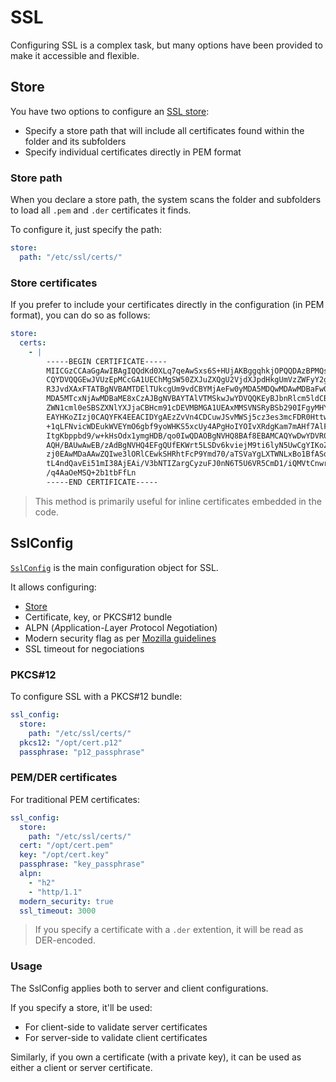 # SSL

Configuring SSL is a complex task, but many options have been provided to make it accessible and flexible.

## Store

You have two options to configure an [SSL store](https://docs.rs/prosa-utils/latest/prosa_utils/config/ssl/enum.Store.html):
- Specify a store path that will include all certificates found within the folder and its subfolders
- Specify individual certificates directly in PEM format

### Store path

When you declare a store path, the system scans the folder and subfolders to load all `.pem` and `.der` certificates it finds.

To configure it, just specify the path:
```yaml
store:
  path: "/etc/ssl/certs/"
```

### Store certificates

If you prefer to include your certificates directly in the configuration (in PEM format), you can do so as follows:
```yaml
store:
  certs:
    - |
        -----BEGIN CERTIFICATE-----
        MIICGzCCAaGgAwIBAgIQQdKd0XLq7qeAwSxs6S+HUjAKBggqhkjOPQQDAzBPMQsw
        CQYDVQQGEwJVUzEpMCcGA1UEChMgSW50ZXJuZXQgU2VjdXJpdHkgUmVzZWFyY2gg
        R3JvdXAxFTATBgNVBAMTDElTUkcgUm9vdCBYMjAeFw0yMDA5MDQwMDAwMDBaFw00
        MDA5MTcxNjAwMDBaME8xCzAJBgNVBAYTAlVTMSkwJwYDVQQKEyBJbnRlcm5ldCBT
        ZWN1cml0eSBSZXNlYXJjaCBHcm91cDEVMBMGA1UEAxMMSVNSRyBSb290IFgyMHYw
        EAYHKoZIzj0CAQYFK4EEACIDYgAEzZvVn4CDCuwJSvMWSj5cz3es3mcFDR0HttwW
        +1qLFNvicWDEukWVEYmO6gbf9yoWHKS5xcUy4APgHoIYOIvXRdgKam7mAHf7AlF9
        ItgKbppbd9/w+kHsOdx1ymgHDB/qo0IwQDAOBgNVHQ8BAf8EBAMCAQYwDwYDVR0T
        AQH/BAUwAwEB/zAdBgNVHQ4EFgQUfEKWrt5LSDv6kviejM9ti6lyN5UwCgYIKoZI
        zj0EAwMDaAAwZQIwe3lORlCEwkSHRhtFcP9Ymd70/aTSVaYgLXTWNLxBo1BfASdW
        tL4ndQavEi51mI38AjEAi/V3bNTIZargCyzuFJ0nN6T5U6VR5CmD1/iQMVtCnwr1
        /q4AaOeMSQ+2b1tbFfLn
        -----END CERTIFICATE-----
```

> This method is primarily useful for inline certificates embedded in the code.

## SslConfig

[`SslConfig`](https://docs.rs/prosa-utils/latest/prosa_utils/config/ssl/struct.SslConfig.html) is the main configuration object for SSL.

It allows configuring:
- [Store](#store)
- Certificate, key, or PKCS#12 bundle
- ALPN (*A*pplication-*L*ayer *P*rotocol *N*egotiation)
- Modern security flag as per [Mozilla guidelines](https://wiki.mozilla.org/Security/Server_Side_TLS)
- SSL timeout for negociations

### PKCS#12

To configure SSL with a PKCS#12 bundle:
```yaml
ssl_config:
  store:
    path: "/etc/ssl/certs/"
  pkcs12: "/opt/cert.p12"
  passphrase: "p12_passphrase"
```

### PEM/DER certificates

For traditional PEM certificates:
```yaml
ssl_config:
  store:
    path: "/etc/ssl/certs/"
  cert: "/opt/cert.pem"
  key: "/opt/cert.key"
  passphrase: "key_passphrase"
  alpn:
    - "h2"
    - "http/1.1"
  modern_security: true
  ssl_timeout: 3000
```

> If you specify a certificate with a `.der` extention, it will be read as DER-encoded.

### Usage

The SslConfig applies both to server and client configurations.

If you specify a store, it'll be used:
- For client-side to validate server certificates
- For server-side to validate client certificates

Similarly, if you own a certificate (with a private key), it can be used as either a client or server certificate.
